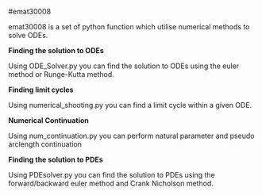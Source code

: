 #emat30008

emat30008 is a set of python function which utilise numerical methods to solve ODEs.


**Finding the solution to ODEs**

Using ODE_Solver.py you can find the solution to ODEs using the euler method or Runge-Kutta method.

**Finding limit cycles**

Using numerical_shooting.py you can find a limit cycle within a given ODE.

**Numerical Continuation**

Using num_continuation.py you can perform natural parameter and pseudo arclength continuation

**Finding the solution to PDEs**

Using PDEsolver.py you can find the solution to PDEs using the forward/backward euler method and Crank Nicholson method.
